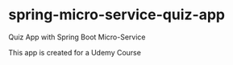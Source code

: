 # spring-micro-service-quiz-app
Quiz App with Spring Boot Micro-Service

This app is created for a Udemy Course
